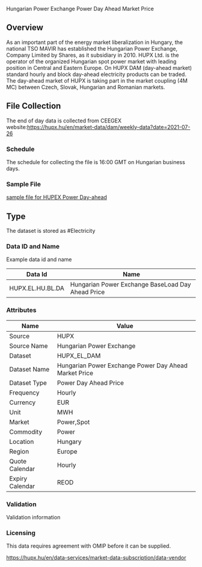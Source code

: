 Hungarian Power Exchange Power Day Ahead Market Price

## Overview

As an important part of the energy market liberalization in Hungary, the national TSO MAVIR has established the Hungarian Power Exchange, Company Limited by Shares, as it subsidiary in 2010. HUPX Ltd. is the operator of the organized Hungarian spot power market with leading position in Central and Eastern Europe.
On HUPX DAM (day-ahead market) standard hourly and block day-ahead electricity products can be traded. The day-ahead market of HUPX is taking part in the market coupling (4M MC) between  Czech, Slovak, Hungarian and Romanian markets.

## File Collection

The end of day data is collected from CEEGEX website:https://hupx.hu/en/market-data/dam/weekly-data?date=2021-07-26

### Schedule

The schedule for collecting the file is 16:00 GMT on Hungarian business days.

### Sample File

[sample file for HUPEX Power Day-ahead](pathname:///file-samples/dam_weekly_data_export_HUPX_26-07-2021.xlsx)

## Type

The dataset is stored as #Electricity

### Data ID and Name

Example data id and name

|**Data Id**|**Name**|
|-|-|
|HUPX.EL.HU.BL.DA|Hungarian Power Exchange BaseLoad Day Ahead Price|

### Attributes

|Name|Value|
|-|-|
|Source|HUPX|
|Source Name|Hungarian Power Exchange|
|Dataset|HUPX_EL_DAM|
|Dataset Name|Hungarian Power Exchange Power Day Ahead Market Price|
|Dataset Type|Power Day Ahead Price|
|Frequency|Hourly|
|Currency|EUR|
|Unit|MWH|
|Market|Power,Spot|
|Commodity|Power|
|Location|Hungary|
|Region|Europe|
|Quote Calendar|Hourly|
|Expiry Calendar|REOD|

### Validation

Validation information

### Licensing

This data requires agreement with OMIP before it can be supplied.

https://hupx.hu/en/data-services/market-data-subscription/data-vendor
